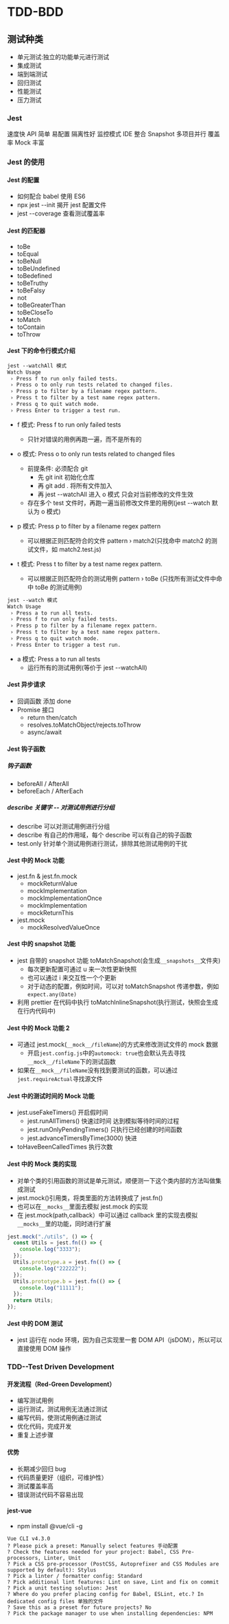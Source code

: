 # TDD-BDD

## 测试种类

- 单元测试:独立的功能单元进行测试
- 集成测试
- 端到端测试
- 回归测试
- 性能测试
- 压力测试

### Jest

速度快
API 简单
易配置
隔离性好
监控模式
IDE 整合
Snapshot
多项目并行
覆盖率
Mock 丰富

### Jest 的使用

#### Jest 的配置

- 如何配合 babel 使用 ES6
- npx jest --init 揭开 jest 配置文件
- jest --coverage 查看测试覆盖率

#### Jest 的匹配器

- toBe
- toEqual
- toBeNull
- toBeUndefined
- toBedefined
- toBeTruthy
- toBeFalsy
- not
- toBeGreaterThan
- toBeCloseTo
- toMatch
- toContain
- toThrow

#### Jest 下的命令行模式介绍

```txt
jest --watchAll 模式
Watch Usage
 › Press f to run only failed tests.
 › Press o to only run tests related to changed files.
 › Press p to filter by a filename regex pattern.
 › Press t to filter by a test name regex pattern.
 › Press q to quit watch mode.
 › Press Enter to trigger a test run.
```

- f 模式: Press f to run only failed tests

  - 只针对错误的用例再跑一遍，而不是所有的

- o 模式: Press o to only run tests related to changed files

  - 前提条件: 必须配合 git
    - 先 git init 初始化仓库
    - 再 git add . 将所有文件加入
    - 再 jest --watchAll 进入 o 模式 只会对当前修改的文件生效
  - 存在多个 test 文件时，再跑一遍当前修改文件里的用例(jest --watch 默认为 o 模式)

- p 模式: Press p to filter by a filename regex pattern

  - 可以根据正则匹配符合的文件 pattern › match2(只找命中 match2 的测试文件，如 match2.test.js)

- t 模式: Press t to filter by a test name regex pattern.
  - 可以根据正则匹配符合的测试用例 pattern › toBe (只找所有测试文件中命中 toBe 的测试用例)

```txt
jest --watch 模式
Watch Usage
 › Press a to run all tests.
 › Press f to run only failed tests.
 › Press p to filter by a filename regex pattern.
 › Press t to filter by a test name regex pattern.
 › Press q to quit watch mode.
 › Press Enter to trigger a test run.
```

- a 模式: Press a to run all tests
  - 运行所有的测试用例(等价于 jest --watchAll)

#### Jest 异步请求

- 回调函数 添加 done
- Promise 接口
  - return then/catch
  - resolves.toMatchObject/rejects.toThrow
  - async/await

#### Jest 钩子函数

##### 钩子函数

- beforeAll / AfterAll
- beforeEach / AfterEach

##### describe 关键字 -- 对测试用例进行分组

- describe 可以对测试用例进行分组
- describe 有自己的作用域，每个 describe 可以有自己的钩子函数
- test.only 针对单个测试用例进行测试，排除其他测试用例的干扰

#### Jest 中的 Mock 功能

- jest.fn & jest.fn.mock
  - mockReturnValue
  - mockImplementation
  - mockImplementationOnce
  - mockImplementation
  - mockReturnThis
- jest.mock
  - mockResolvedValueOnce

#### Jest 中的 snapshot 功能

- jest 自带的 snapshot 功能 toMatchSnapshot(会生成`__snapshots__`文件夹)
  - 每次更新配置可通过 u 来一次性更新快照
  - 也可以通过 i 来交互性一个个更新
  - 对于动态的配置，例如时间，可以对 toMatchSnapshot 传递参数，例如`expect.any(Date)`
- 利用 prettier 在代码中执行 toMatchInlineSnapshot(执行测试，快照会生成在行内代码中)

#### Jest 中的 Mock 功能 2

- 可通过 jest.mock(`__mock__/fileName`)的方式来修改测试文件的 mock 数据
  - 开启`jest.config.js`中的`automock: true`也会默认先去寻找`__mock__/fileName`下的测试函数
- 如果在`__mock__/fileName`没有找到要测试的函数，可以通过`jest.requireActual`寻找源文件

#### Jest 中的测试时间的 Mock 功能

- jest.useFakeTimers() 开启假时间
  - jest.runAllTimers() 快速过时间 达到模拟等待时间的过程
  - jest.runOnlyPendingTimers() 只执行已经创建的时间函数
  - jest.advanceTimersByTime(3000) 快进
- toHaveBeenCalledTimes 执行次数

#### Jest 中的 Mock 类的实现

- 对单个类的引用函数的测试是单元测试，顺便测一下这个类内部的方法叫做集成测试
- jest.mock()引用类，将类里面的方法转换成了 jest.fn()
- 也可以在`__mocks__`里面去模拟 jest.mock 的实现
- 在 jest.mock(path,callback）中可以通过 callback 里的实现去模拟`__mocks__`里的功能，同时进行扩展

```js
jest.mock("./utils", () => {
  const Utils = jest.fn(() => {
    console.log("3333");
  });
  Utils.prototype.a = jest.fn(() => {
    console.log("222222");
  });
  Utils.prototype.b = jest.fn(() => {
    console.log("11111");
  });
  return Utils;
});
```

#### Jest 中的 DOM 测试

- jest 运行在 node 环境，因为自己实现里一套 DOM API（jsDOM），所以可以直接使用 DOM 操作

### TDD--Test Driven Development

#### 开发流程（Red-Green Development）

- 编写测试用例
- 运行测试，测试用例无法通过测试
- 编写代码，使测试用例通过测试
- 优化代码，完成开发
- 重复上述步骤

#### 优势

- 长期减少回归 bug
- 代码质量更好（组织，可维护性）
- 测试覆盖率高
- 错误测试代码不容易出现

####  jest-vue

- npm install @vue/cli -g
```
Vue CLI v4.3.0
? Please pick a preset: Manually select features 手动配置
? Check the features needed for your project: Babel, CSS Pre-processors, Linter, Unit
? Pick a CSS pre-processor (PostCSS, Autoprefixer and CSS Modules are supported by default): Stylus
? Pick a linter / formatter config: Standard
? Pick additional lint features: Lint on save, Lint and fix on commit
? Pick a unit testing solution: Jest
? Where do you prefer placing config for Babel, ESLint, etc.? In dedicated config files 单独的文件
? Save this as a preset for future projects? No
? Pick the package manager to use when installing dependencies: NPM
```
